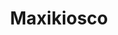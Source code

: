 ---
title: "Maxikiosco"
url: /ciudad-autonoma-de-buenos-aires/maxikiosco-avenida-doctor-ricardo-balbin/
shop: Lebensmittel
---